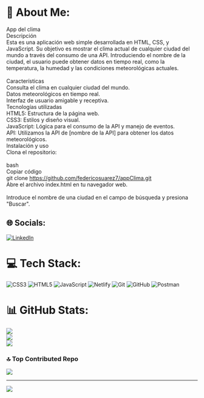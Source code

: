 # 💫 About Me:
App del clima<br>Descripción<br>Esta es una aplicación web simple desarrollada en HTML, CSS, y JavaScript. Su objetivo es mostrar el clima actual de cualquier ciudad del mundo a través del consumo de una API. Introduciendo el nombre de la ciudad, el usuario puede obtener datos en tiempo real, como la temperatura, la humedad y las condiciones meteorológicas actuales.<br><br>Características<br>Consulta el clima en cualquier ciudad del mundo.<br>Datos meteorológicos en tiempo real.<br>Interfaz de usuario amigable y receptiva.<br>Tecnologías utilizadas<br>HTML5: Estructura de la página web.<br>CSS3: Estilos y diseño visual.<br>JavaScript: Lógica para el consumo de la API y manejo de eventos.<br>API: Utilizamos la API de [nombre de la API] para obtener los datos meteorológicos.<br>Instalación y uso<br>Clona el repositorio:<br><br>bash<br>Copiar código<br>git clone https://github.com/federicosuarez7/appClima.git<br>Abre el archivo index.html en tu navegador web.<br><br>Introduce el nombre de una ciudad en el campo de búsqueda y presiona "Buscar".


## 🌐 Socials:
[![LinkedIn](https://img.shields.io/badge/LinkedIn-%230077B5.svg?logo=linkedin&logoColor=white)](https://linkedin.com/in/www.linkedin.com/in/federico-leandro-suarez) 

# 💻 Tech Stack:
![CSS3](https://img.shields.io/badge/css3-%231572B6.svg?style=plastic&logo=css3&logoColor=white) ![HTML5](https://img.shields.io/badge/html5-%23E34F26.svg?style=plastic&logo=html5&logoColor=white) ![JavaScript](https://img.shields.io/badge/javascript-%23323330.svg?style=plastic&logo=javascript&logoColor=%23F7DF1E) ![Netlify](https://img.shields.io/badge/netlify-%23000000.svg?style=plastic&logo=netlify&logoColor=#00C7B7) ![Git](https://img.shields.io/badge/git-%23F05033.svg?style=plastic&logo=git&logoColor=white) ![GitHub](https://img.shields.io/badge/github-%23121011.svg?style=plastic&logo=github&logoColor=white) ![Postman](https://img.shields.io/badge/Postman-FF6C37?style=plastic&logo=postman&logoColor=white)
# 📊 GitHub Stats:
![](https://github-readme-stats.vercel.app/api?username=federicosuarez7&theme=tokyonight&hide_border=false&include_all_commits=false&count_private=false)<br/>
![](https://github-readme-streak-stats.herokuapp.com/?user=federicosuarez7&theme=tokyonight&hide_border=false)<br/>
![](https://github-readme-stats.vercel.app/api/top-langs/?username=federicosuarez7&theme=tokyonight&hide_border=false&include_all_commits=false&count_private=false&layout=compact)

### 🔝 Top Contributed Repo
![](https://github-contributor-stats.vercel.app/api?username=federicosuarez7&limit=5&theme=tokyonight&combine_all_yearly_contributions=true)

---
[![](https://visitcount.itsvg.in/api?id=federicosuarez7&icon=0&color=1)](https://visitcount.itsvg.in)

<!-- Proudly created with GPRM ( https://gprm.itsvg.in ) -->
